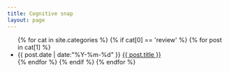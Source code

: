 ```yaml
---
title: Cognitive snap
layout: page
---
```


<ul class="listing">
{% for cat in site.categories %}
{% if cat[0] == 'review' %}
{% for post in cat[1] %}
  <li class="listing-item">
  <time datetime="{{ post.date | date:"%Y-%m-%d" }}">{{ post.date | date:"%Y-%m-%d" }}</time>
  <a href="{{ site.url }}{{ post.url }}" title="{{ post.title }}">{{ post.title }}</a>
  </li>
{% endfor %}
{% endif %}
{% endfor %}
</ul>

